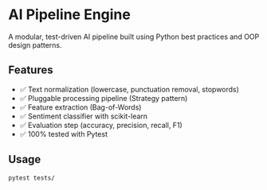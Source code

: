 # AI Pipeline Engine

A modular, test-driven AI pipeline built using Python best practices and OOP design patterns.

## Features
- ✅ Text normalization (lowercase, punctuation removal, stopwords)
- ✅ Pluggable processing pipeline (Strategy pattern)
- ✅ Feature extraction (Bag-of-Words)
- ✅ Sentiment classifier with scikit-learn
- ✅ Evaluation step (accuracy, precision, recall, F1)
- ✅ 100% tested with Pytest

## Usage

```bash
pytest tests/

